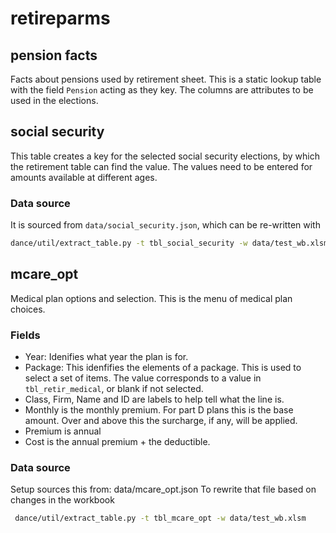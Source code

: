 # retireparms

## pension facts

Facts about pensions used by retirement sheet. This is a static lookup table with the field `Pension` acting as they key. The columns are attributes to be used in the elections. 

## social security

This table creates a key for the selected social security elections, by which the retirement table can find the value. 
The values need to be entered for amounts available at different ages.

### Data source

It is sourced from `data/social_security.json`, which can be re-written with

```zsh
dance/util/extract_table.py -t tbl_social_security -w data/test_wb.xlsm
```

## mcare_opt

Medical plan options and selection. This is the menu of medical plan choices.

### Fields

- Year: Idenifies what year the plan is for.
- Package: This idenfifies the elements of a package.  This is used to select a set of items.  The value corresponds to a value in `tbl_retir_medical`, or blank if not selected.
- Class, Firm, Name and ID are labels to help tell what the line is.
- Monthly is the monthly premium.  For part D plans this is the base amount.  Over and above this the surcharge, if any, will be applied.
- Premium is annual
- Cost is the annual premium + the deductible.

### Data source

Setup sources this from: data/mcare_opt.json 
To rewrite that file based on changes in the workbook

```zsh
 dance/util/extract_table.py -t tbl_mcare_opt -w data/test_wb.xlsm
```

